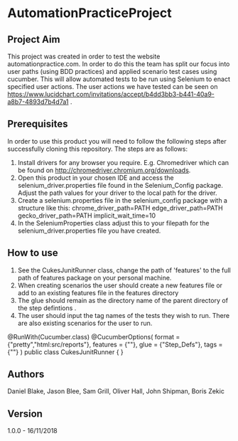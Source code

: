 # AutomationPracticeProject

## Project Aim
This project was created in order to test the website automationpractice.com. In order to do this the team 
has split our focus into user paths (using BDD practices) and applied scenario test cases using cucumber.
This will allow automated tests to be run using Selenium to enact specified user actions. The user actions we have
tested can be seen on https://www.lucidchart.com/invitations/accept/b4dd3bb3-b441-40a9-a8b7-4893d7b4d7a1 . 

## Prerequisites
In order to use this product you will need to follow the following steps after successfully cloning this repository.
The steps are as follows:
1. Install drivers for any browser you require. E.g. Chromedriver which can be found on http://chromedriver.chromium.org/downloads.
2. Open this product in your chosen IDE and access the selenium_driver.properties file found in the Selenium_Config
    package. Adjust the path values for your driver to the local path for the driver. 
3. Create a selenium.properties file in the selenium_config package with a structure like this:
    chrome_driver_path=PATH
    edge_driver_path=PATH
    gecko_driver_path=PATH
    implicit_wait_time=10
4. In the SeleniumProperties class adjust this to your filepath for the selenium_driver.properties file you have created.

## How to use
1. See the CukesJunitRunner class, change the path of 'features' to the full path of features package on your personal machine.
2. When creating scenarios the user should create a new features file or add to an existing features file in the features directory
2. The glue should remain as the directory name of the parent directory of the step defintions .
3. The user should input the tag names of the tests they wish to run. There are also existing scenarios for the user to run.

@RunWith(Cucumber.class)
@CucumberOptions(
        format = {"pretty","html:src/reports"},
        features = {""},
        glue = {"Step_Defs"},
        tags = {""}
)
public class CukesJunitRunner {
}


## Authors
Daniel Blake, Jason Blee, Sam Grill, Oliver Hall, John Shipman, Boris Zekic

## Version 
1.0.0 - 16/11/2018
